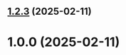 ## [1.2.3](https://github.com/tssokolova/git-extended/compare/1.0.0...1.2.3) (2025-02-11)



# 1.0.0 (2025-02-11)



